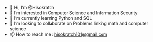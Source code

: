 - 👋 Hi, I’m @Hisokratch
- 👀 I’m interested in Computer Science and Information Security      
- 🌱 I’m currently learning Python and SQL 
- 💞️ I’m looking to collaborate on Problems linking math and computer science
- 📫 How to reach me : hisokratch101@gmail.com

<!---
Hisokratch/Hisokratch is a ✨ special ✨ repository because its `README.md` (this file) appears on your GitHub profile.
You can click the Preview link to take a look at your changes.
--->
